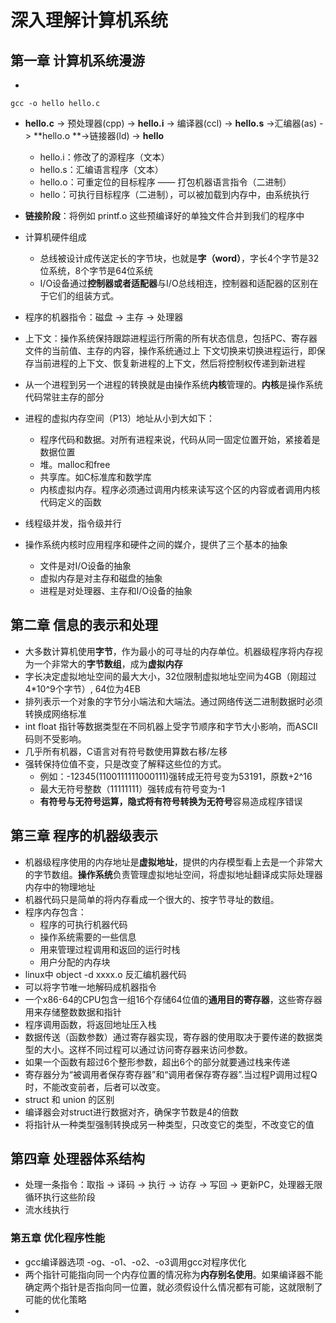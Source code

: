 # 深入理解计算机系统

## 第一章 计算机系统漫游

- 

```
gcc -o hello hello.c
```

- **hello.c** -> 预处理器(cpp) -> **hello.i** -> 编译器(ccl) -> **hello.s** ->汇编器(as) -> **hello.o **->链接器(ld)  -> **hello**
  - hello.i：修改了的源程序（文本）
  - hello.s：汇编语言程序（文本）
  - hello.o：可重定位的目标程序 —— 打包机器语言指令（二进制）
  - hello：可执行目标程序（二进制），可以被加载到内存中，由系统执行

- **链接阶段**：将例如 printf.o 这些预编译好的单独文件合并到我们的程序中
- 计算机硬件组成
  - 总线被设计成传送定长的字节块，也就是**字（word）**，字长4个字节是32位系统，8个字节是64位系统
  - I/O设备通过**控制器或者适配器**与I/O总线相连，控制器和适配器的区别在于它们的组装方式。
- 程序的机器指令：磁盘 -> 主存 -> 处理器
- 上下文：操作系统保持跟踪进程运行所需的所有状态信息，包括PC、寄存器文件的当前值、主存的内容，操作系统通过上         下文切换来切换进程运行，即保存当前进程的上下文、恢复新进程的上下文，然后将控制权传递到新进程
- 从一个进程到另一个进程的转换就是由操作系统**内核**管理的。**内核**是操作系统代码常驻主存的部分
- 进程的虚拟内存空间（P13）地址从小到大如下：
  - 程序代码和数据。对所有进程来说，代码从同一固定位置开始，紧接着是数据位置
  - 堆。malloc和free
  - 共享库。如C标准库和数学库
  - 内核虚拟内存。程序必须通过调用内核来读写这个区的内容或者调用内核代码定义的函数
- 线程级并发，指令级并行
- 操作系统内核时应用程序和硬件之间的媒介，提供了三个基本的抽象
  - 文件是对I/O设备的抽象
  - 虚拟内存是对主存和磁盘的抽象
  - 进程是对处理器、主存和I/O设备的抽象

## 第二章 信息的表示和处理

- 大多数计算机使用**字节**，作为最小的可寻址的内存单位。机器级程序将内存视为一个非常大的**字节数组**，成为**虚拟内存**
- 字长决定虚拟地址空间的最大大小，32位限制虚拟地址空间为4GB（刚超过4*10^9个字节）, 64位为4EB
- 排列表示一个对象的字节分小端法和大端法。通过网络传送二进制数据时必须转换成网络标准
- int float 指针等数据类型在不同机器上受字节顺序和字节大小影响，而ASCII码则不受影响。
- 几乎所有机器，C语言对有符号数使用算数右移/左移
- 强转保持位值不变，只是改变了解释这些位的方式。
  - 例如：-12345(1100111111000111)强转成无符号变为53191，原数+2^16
  - 最大无符号整数（11111111）强转成有符号变为-1
  - **有符号与无符号运算，隐式将有符号转换为无符号**容易造成程序错误

## 第三章 程序的机器级表示

- 机器级程序使用的内存地址是**虚拟地址**，提供的内存模型看上去是一个非常大的字节数组。**操作系统**负责管理虚拟地址空间，将虚拟地址翻译成实际处理器内存中的物理地址
- 机器代码只是简单的将内存看成一个很大的、按字节寻址的数组。
- 程序内存包含：
  - 程序的可执行机器代码
  - 操作系统需要的一些信息
  - 用来管理过程调用和返回的运行时栈
  - 用户分配的内存块
- linux中 object -d xxxx.o 反汇编机器代码
- 可以将字节唯一地解码成机器指令
- 一个x86-64的CPU包含一组16个存储64位值的**通用目的寄存器**，这些寄存器用来存储整数数据和指针
- 程序调用函数，将返回地址压入栈
- 数据传送（函数参数）通过寄存器实现，寄存器的使用取决于要传递的数据类型的大小。这样不同过程可以通过访问寄存器来访问参数。
- 如果一个函数有超过6个整形参数，超出6个的部分就要通过栈来传递
- 寄存器分为“被调用者保存寄存器”和“调用者保存寄存器”.当过程P调用过程Q时，不能改变前者，后者可以改变。
- struct 和 union 的区别
- 编译器会对struct进行数据对齐，确保字节数是4的倍数
- 将指针从一种类型强制转换成另一种类型，只改变它的类型，不改变它的值

## 第四章 处理器体系结构

- 处理一条指令：取指 -> 译码 -> 执行 -> 访存 -> 写回 -> 更新PC，处理器无限循环执行这些阶段
- 流水线执行

### 第五章 优化程序性能

- gcc编译器选项 -og、-o1、-o2、-o3调用gcc对程序优化
- 两个指针可能指向同一个内存位置的情况称为**内存别名使用**。如果编译器不能确定两个指针是否指向同一位置，就必须假设什么情况都有可能，这就限制了可能的优化策略
- 

